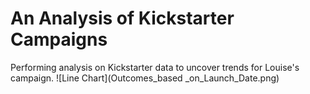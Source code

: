 # An Analysis of Kickstarter Campaigns
Performing analysis on Kickstarter data to uncover trends for Louise's campaign.
![Line Chart](Outcomes_based _on_Launch_Date.png)
